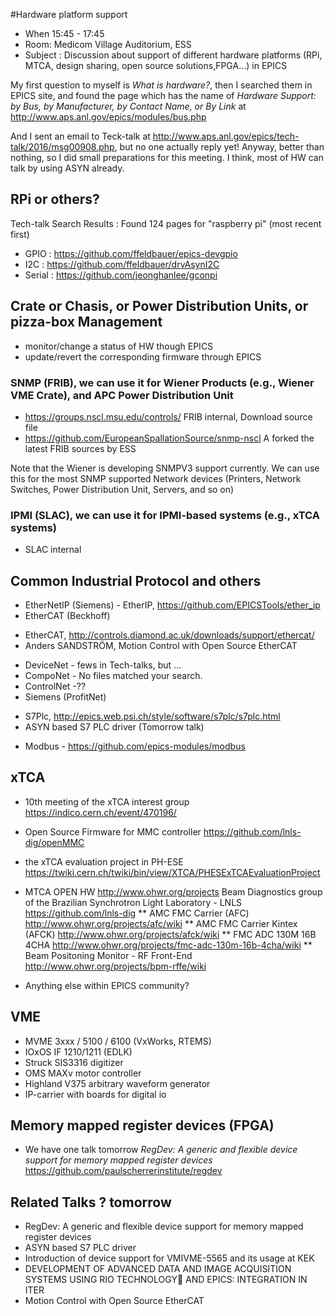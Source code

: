 #Hardware platform support


* When 15:45 - 17:45
* Room: Medicom Village Auditorium, ESS
* Subject : Discussion about support of different hardware platforms (RPi, MTCA, design sharing, open source solutions,FPGA...) in EPICS

My first question to myself is *What is hardware?*, then I searched them in EPICS site, and found the page which has the name of *Hardware Support: by Bus, by Manufacturer, by Contact Name, or By Link* at http://www.aps.anl.gov/epics/modules/bus.php

And I sent an email to Teck-talk at http://www.aps.anl.gov/epics/tech-talk/2016/msg00908.php, but no one actually reply yet! Anyway, better than nothing, so I did small preparations for this meeting. I think, most of HW can talk by using ASYN already. 

## RPi or others?

Tech-talk Search Results : Found 124 pages for "raspberry pi" (most recent first)

* GPIO   : https://github.com/ffeldbauer/epics-devgpio
* I2C    : https://github.com/ffeldbauer/drvAsynI2C
* Serial : https://github.com/jeonghanlee/gconpi

## Crate or Chasis, or Power Distribution Units, or pizza-box Management
  * monitor/change a status of HW though EPICS
  * update/revert the corresponding firmware through EPICS

###  SNMP (FRIB), we can use it for Wiener Products (e.g., Wiener VME Crate), and APC Power Distribution Unit

* https://groups.nscl.msu.edu/controls/ FRIB internal, Download source file
* https://github.com/EuropeanSpallationSource/snmp-nscl A forked the latest FRIB sources by ESS

Note that the Wiener is developing SNMPV3 support currently. We can use this for the most SNMP supported Network devices (Printers, Network Switches, Power Distribution Unit, Servers, and so on)

### IPMI (SLAC), we can use it for IPMI-based systems (e.g., xTCA systems)

* SLAC internal


## Common Industrial Protocol and others
* EtherNetIP (Siemens) -  EtherIP,   https://github.com/EPICSTools/ether_ip
* EtherCAT (Beckhoff)
- EtherCAT, http://controls.diamond.ac.uk/downloads/support/ethercat/
- Anders SANDSTRÖM, Motion Control with Open Source EtherCAT
* DeviceNet - fews in Tech-talks, but ...
* CompoNet - No files matched your search.
* ControlNet -??
* Siemens (ProfitNet)
-  S7Plc, http://epics.web.psi.ch/style/software/s7plc/s7plc.html
- ASYN based S7 PLC driver (Tomorrow talk) 
* Modbus - https://github.com/epics-modules/modbus
	
	

## xTCA

* 10th meeting of the xTCA interest group https://indico.cern.ch/event/470196/

* Open Source Firmware for MMC controller https://github.com/lnls-dig/openMMC
* the xTCA evaluation project in PH-ESE https://twiki.cern.ch/twiki/bin/view/XTCA/PHESExTCAEvaluationProject
* MTCA OPEN HW http://www.ohwr.org/projects
Beam Diagnostics group of the Brazilian Synchrotron Light Laboratory - LNLS https://github.com/lnls-dig
** AMC FMC Carrier (AFC) http://www.ohwr.org/projects/afc/wiki
** AMC FMC Carrier Kintex (AFCK) http://www.ohwr.org/projects/afck/wiki
** FMC ADC 130M 16B 4CHA http://www.ohwr.org/projects/fmc-adc-130m-16b-4cha/wiki
** Beam Positoning Monitor - RF Front-End http://www.ohwr.org/projects/bpm-rffe/wiki

* Anything else within EPICS community?


## VME
* MVME 3xxx / 5100 / 6100 (VxWorks, RTEMS)
* IOxOS IF 1210/1211 (EDLK)
* Struck SIS3316 digitizer
* OMS MAXv motor controller
* Highland V375 arbitrary waveform generator
* IP-carrier with boards for digital io

## Memory mapped register devices (FPGA)
* We have one talk tomorrow *RegDev: A generic and flexible device support for memory mapped register devices*  https://github.com/paulscherrerinstitute/regdev


## Related Talks ? tomorrow 

* RegDev: A generic and flexible device support for memory mapped register devices
* ASYN based S7 PLC driver
* Introduction of device support for VMIVME-5565 and its usage at KEK
* DEVELOPMENT OF ADVANCED DATA AND IMAGE ACQUISITION SYSTEMS USING RIO TECHNOLOGY AND EPICS: INTEGRATION IN ITER
* Motion Control with Open Source EtherCAT
